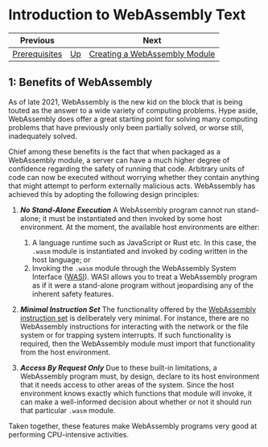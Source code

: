 # Introduction to WebAssembly Text

| Previous | | Next
|---|---|---
| [Prerequisites](../00/) | [Up](/chriswhealy/introduction-to-web-assembly-text) | [Creating a WebAssembly Module](../02/)

## 1: Benefits of WebAssembly

As of late 2021, WebAssembly is the new kid on the block that is being touted as the answer to a wide variety of computing problems.  Hype aside, WebAssembly does offer a great starting point for solving many computing problems that have previously only been partially solved, or worse still, inadequately solved.

Chief among these benefits is the fact that when packaged as a WebAssembly module, a server can have a much higher degree of confidence regarding the safety of running that code.  Arbitrary units of code can now be executed without worrying whether they contain anything that might attempt to perform externally malicious acts.  WebAssembly has achieved this by adopting the following design principles:

1. ***No Stand-Alone Execution***
   A WebAssembly program cannot run stand-alone; it must be instantiated and then invoked by some host environment.  At the moment, the available host environments are either:
   1. A language runtime such as JavaScript or Rust etc.  In this case, the `.wasm` module is instantiated and invoked by coding written in the host language; or
   1. Invoking the `.wasm` module through the WebAssembly System Interface ([WASI](https://wasi.dev/)).  WASI allows you to treat a WebAssembly program as if it were a stand-alone program without jeopardising any of the inherent safety features.

1. ***Minimal Instruction Set***
   The functionality offered by the [WebAssembly instruction set](https://pengowray.github.io/wasm-ops/) is deliberately very minimal.  For instance, there are no WebAssembly instructions for interacting with the network or the file system or for trapping system interrupts.  If such functionality is required, then the WebAssembly module must import that functionality from the host environment.

1. ***Access By Request Only***
   Due to these built-in limitations, a WebAssembly program must, by design, declare to its host environment that it needs access to other areas of the system.  Since the host environment knows exactly which functions that module will invoke, it can make a well-informed decision about whether or not it should run that particular `.wasm` module.

Taken together, these features make WebAssembly programs very good at performing CPU-intensive activities.
